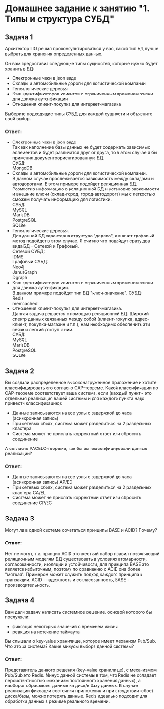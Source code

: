 # Домашнее задание к занятию "1. Типы и структура СУБД"

## Задача 1

Архитектор ПО решил проконсультироваться у вас, какой тип БД 
лучше выбрать для хранения определенных данных.

Он вам предоставил следующие типы сущностей, которые нужно будет хранить в БД:

- Электронные чеки в json виде
- Склады и автомобильные дороги для логистической компании
- Генеалогические деревья
- Кэш идентификаторов клиентов с ограниченным временем жизни для движка аутенфикации
- Отношения клиент-покупка для интернет-магазина

Выберите подходящие типы СУБД для каждой сущности и объясните свой выбор.

### Ответ:

- Электронные чеки в json виде  
Так как наполнение базы данных не будет содержать зависимых эллементов и будет различатся друг от друга, то в этом случае я бы применил 
документоориентированную БД.   
СУБД:  
MongoDB   
- Склады и автомобильные дороги для логистической компании.  
В данном случае прослеживается зависимость между складами и автодорогами. В этом примере подойдет реляционная БД. Разместив информацию в реляционной БД и 
установив зависимости и внешние ключи (склад-город, город-автодорога) мы с легкостью сможем получать информацию для логистики.  
СУБД:  
MySQL  
MariaDB  
PostgreSQL  
SQLite  
- Генеалогические деревья.    
Для данной БД характерна структура "дерева", а значит графовый метод подойдет в этом случае. Я считаю что подойдут сразу два вида БД - Сетевой и Графовый.  
Сетевой СУБД:  
IDMS   
Графовый СУБД:  
Neo4j  
JanusGraph  
Dgraph  
- Кэш идентификаторов клиентов с ограниченным временем жизни для движка аутенфикации.  
В данном примере подойдет тип БД "ключ-значение". 
СУБД:  
Redis  
memcached  
- Отношения клиент-покупка для интернет-магазина.  
Данная задача решается с помощью реляционной БД. Широкий спектр данных связанных между собой (клиент-покупка, адрес-клиент, покупка-магазин и т.п.), нам необходимо обеспечить эти связи и легкий доступ к ним.  
СУБД:  
MySQL  
MariaDB  
PostgreSQL  
SQLite  


## Задача 2

Вы создали распределенное высоконагруженное приложение и хотите классифицировать его согласно 
CAP-теореме. Какой классификации по CAP-теореме соответствует ваша система, если 
(каждый пункт - это отдельная реализация вашей системы и для каждого пункта надо привести классификацию):

- Данные записываются на все узлы с задержкой до часа (асинхронная запись)
- При сетевых сбоях, система может разделиться на 2 раздельных кластера 
- Система может не прислать корректный ответ или сбросить соединение 

А согласно PACELC-теореме, как бы вы классифицировали данные реализации?

### Ответ:

- Данные записываются на все узлы с задержкой до часа (асинхронная запись)  AP/EC
- При сетевых сбоях, система может разделиться на 2 раздельных кластера CA/EL
- Система может не прислать корректный ответ или сбросить соединение CP/EC

## Задача 3

Могут ли в одной системе сочетаться принципы BASE и ACID? Почему?

### Ответ:

Нет не могут, т.к. принцип ACID это жесткий набор правил позволяющий реляционным моделям БД существовать в условиях атомарности, согласованности, изоляции и устойчивости, для принципа BASE это является избыточным, поэтому по сравнению с ACID она более "мягкая". Примером может служить подход каждого принципа к транзакции. ACID - надежность и согласованность, BASE - производительность. 


## Задача 4

Вам дали задачу написать системное решение, основой которого бы послужили:

- фиксация некоторых значений с временем жизни
- реакция на истечение таймаута

Вы слышали о key-value хранилище, которое имеет механизм Pub/Sub. 
Что это за система? Какие минусы выбора данной системы?

### Ответ:

Представитель данного решения (key-value хранилище), с механизмом Pub/Sub это Redis. Минус данной системы в том, что Redis не обладает персистентностью (механизм постоянного хранения данных), а наоборот сбрасывает данные на диск/в базу данных. В случае реализации фиксации состояния приложения и при отсудствии (сбое) диска/базы, можно потерять данные. Redis идеально подходит для обработки данных в режиме реального времени.
